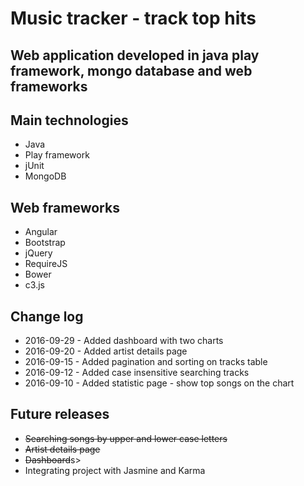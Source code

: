 <h1>Music tracker - track top hits</h1>
<h2>Web application developed in java play framework, mongo database and web frameworks</h2>
<h2>Main technologies</h2>
<ul>
<li>Java</li>
<li>Play framework</li>
<li>jUnit</li>
<li>MongoDB</li>
</ul>
<h2>Web frameworks</h2>
<ul>
<li>Angular</li>
<li>Bootstrap</li>
<li>jQuery</li>
<li>RequireJS</li>
<li>Bower</li>
<li>c3.js</li>
</ul>
<h2>Change log</h2>
<ul>
    <li>2016-09-29 - Added dashboard with two charts</li>
    <li>2016-09-20 - Added artist details page</li>
    <li>2016-09-15 - Added pagination and sorting on tracks table</li>
    <li>2016-09-12 - Added case insensitive searching tracks</li>
    <li>2016-09-10 - Added statistic page - show top songs on the chart</li>
</ul>
<h2>Future releases</h2>
<ul>
    <li><s>Searching songs by upper and lower case letters</s></li>
    <li><s>Artist details page</s></li>
    <li><s>Dashboard</s>s></li>
    <li>Integrating project with Jasmine and Karma</li>
</ul>
